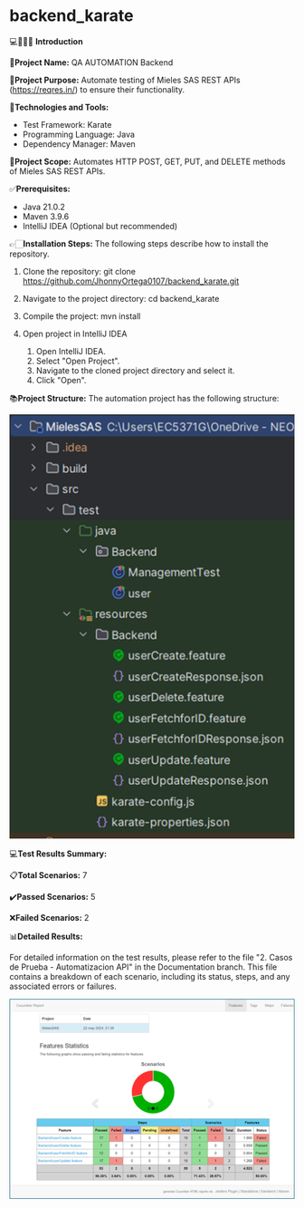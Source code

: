 # backend_karate


​​💻​👨🏻‍💻​ **Introduction** 

📒​**Project Name:** QA AUTOMATION Backend

📒​**Project Purpose:** Automate testing of Mieles SAS REST APIs (https://reqres.in/) to ensure their functionality.

📒​**Technologies and Tools:**

* Test Framework: Karate
* Programming Language: Java
* Dependency Manager: Maven

📒​**Project Scope:** Automates HTTP POST, GET, PUT, and DELETE methods of Mieles SAS REST APIs.


✅​**Prerequisites:**

* Java 21.0.2
* Maven 3.9.6
* IntelliJ IDEA (Optional but recommended)


👉🏻​**Installation Steps:** The following steps describe how to install the repository.

1. Clone the repository: git clone https://github.com/JhonnyOrtega0107/backend_karate.git
2. Navigate to the project directory: cd backend_karate
3. Compile the project: mvn install
4. Open project in IntelliJ IDEA

   1. Open IntelliJ IDEA. 
   2. Select "Open Project". 
   3. Navigate to the cloned project directory and select it. 
   4. Click "Open".

​📚​**Project Structure:** The automation project has the following structure:

![img_4.png](img_4.png)

​​💻​**Test Results
Summary:**

​​📋​**Total Scenarios:** 7

​​✔️​**Passed Scenarios:** 5

❌**Failed Scenarios:** 2

​​​📊​**Detailed Results:**

For detailed information on the test results, please refer to the file "2. Casos de Prueba - Automatizacion API" in the Documentation branch. This file contains a breakdown of each scenario, including its status, steps, and any associated errors or failures.

![img_5.png](img_5.png)
